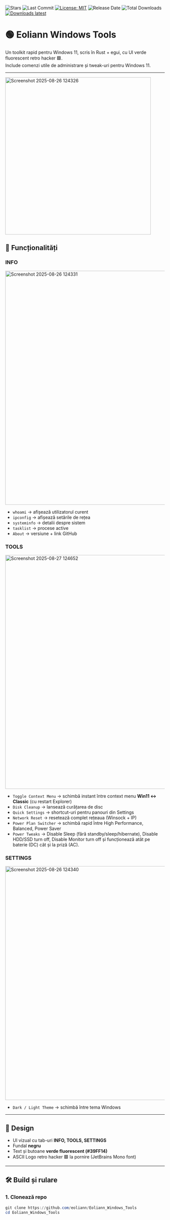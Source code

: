![Stars](https://img.shields.io/github/stars/eoliann/Eoliann_Windows_Tools?style=flat-square)
![Last Commit](https://img.shields.io/github/last-commit/eoliann/Eoliann_Windows_Tools?style=flat-square)
[![License: MIT](https://img.shields.io/badge/License-MIT-green.svg)](LICENSE.md)
![Release Date](https://img.shields.io/github/release-date/eoliann/Eoliann_Windows_Tools?style=flat-square)
![Total Downloads](https://img.shields.io/github/downloads/eoliann/Eoliann_Windows_Tools/total?style=flat-square)
[![Downloads latest](https://img.shields.io/github/downloads/eoliann/Eoliann_Windows_Tools/latest/total?style=flat-square)](https://github.com/eoliann/Eoliann_Windows_Tools/releases/latest/download/eoliann_windows_tools_w11.exe)





# 🟢 Eoliann Windows Tools

Un toolkit rapid pentru Windows 11, scris în Rust + egui, cu UI verde fluorescent retro hacker 🟩.  
Include comenzi utile de administrare și tweak-uri pentru Windows 11.

---
<img width="460" height="495" alt="Screenshot 2025-08-26 124326" src="https://github.com/user-attachments/assets/9b195b58-4f9f-44a2-a7f9-85168b0a3634" />

## 🚀 Funcționalități

### INFO
<img width="1006" height="736" alt="Screenshot 2025-08-26 124331" src="https://github.com/user-attachments/assets/703be1cc-5cbc-4890-8f23-f56bc6286b50" />

- `whoami` → afișează utilizatorul curent
- `ipconfig` → afișează setările de rețea
- `systeminfo` → detalii despre sistem
- `tasklist` → procese active
- `About` → versiune + link GitHub

### TOOLS
<img width="1006" height="736" alt="Screenshot 2025-08-27 124652" src="https://github.com/user-attachments/assets/7c25051f-e169-466d-994e-54719aa2c75b" />

- `Toggle Context Menu` → schimbă instant între context menu **Win11 ↔ Classic** (cu restart Explorer)
- `Disk Cleanup` → lansează curățarea de disc
- `Quick Settings` → shortcut-uri pentru panouri din Settings
- `Network Reset` → resetează complet rețeaua (Winsock + IP)
- `Power Plan Switcher` → schimbă rapid între High Performance, Balanced, Power Saver
- `Power Tweaks` → Disable Sleep (fără standby/sleep/hibernate), Disable HDD/SSD turn off, Disable Monitor turn off și funcționează atât pe baterie (DC) cât și la priză (AC).

### SETTINGS
<img width="1006" height="736" alt="Screenshot 2025-08-26 124340" src="https://github.com/user-attachments/assets/146e63dc-2fb7-4150-91bf-96d9518d3aa9" />

- `Dark / Light Theme` → schimbă între tema Windows

---

## 🎨 Design
- UI vizual cu tab-uri **INFO, TOOLS, SETTINGS**
- Fundal **negru**
- Text și butoane **verde fluorescent (#39FF14)**
- ASCII Logo retro hacker 🟩 la pornire (JetBrains Mono font)

---

## 🛠️ Build și rulare

### 1. Clonează repo
```powershell
git clone https://github.com/eoliann/Eoliann_Windows_Tools
cd Eoliann_Windows_Tools
